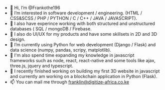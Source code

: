 - 👋  Hi, I’m @Frankothe196
- 👀  I’m interested in software development / engineering. (HTML / CSS&SCSS / PHP / PYTHON / C / C++ / JAVA / JAVASCRIPT). 
- 👀  I also have experince working with both structured and unstructured databases ( SQL / mongoDB / Firebase.
- 👀  I also do UI/UX for my products and have some skillsets in 2D and 3D design.
- 🌱  I’m currently using Python for web development (Django / Flask) and data science (numpy, pandas, scripy, matplotlib). 
- 🌱  I'm also spend time expanding my knowledge in javascript frameworks such as node, react, react-native and some tools like ajax, three.js, jquery and typescript.
- 💞️  I recently finished working on building my first 3D website in javascript and currently am working on a blockchain application in Python (Flask).
- 📫  You can mail me through franklin@digitize-africa.co.ke

<!---
Frankothe196/Frankothe196 is a ✨ special ✨ repository because its `README.md` (this file) appears on your GitHub profile.
You can click the Preview link to take a look at your changes.
--->

